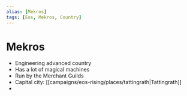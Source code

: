 ```yaml
---
alias: [Mekros]
tags: [Eos, Mekros, Country]
---
```


# Mekros

- Engineering advanced country
- Has a lot of magical machines
- Run by the Merchant Guilds
- Capital city: [[campaigns/eos-rising/places/tattingrath|Tattingrath]]
- 